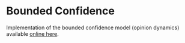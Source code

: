 # Bounded Confidence

Implementation of the bounded confidence model (opinion dynamics) available [online here](http://motive.cemagref.fr/lisc/bc/).
